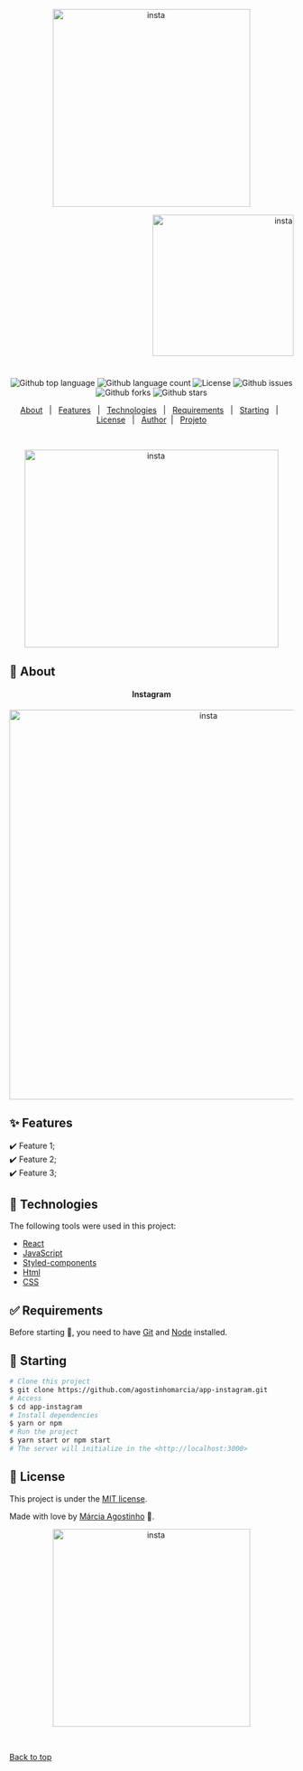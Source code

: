 <p align="center">
   <img src="https://media.giphy.com/media/LRa7Z1mcSo7bzR0m0u/giphy.gif" alt="insta" width="350"/>
</p>

<p align="right">
   <img src="https://media.giphy.com/media/r6cd1bvt17yFCNWa7s/giphy.gif" alt="insta" width="250"/>
</p>

<h1 align="center"></h1>

<p align="center">
  <img alt="Github top language" src="https://img.shields.io/github/languages/top/agostinhomarcia/app-instagram?color=00FF00">

  <img alt="Github language count" src="https://img.shields.io/github/languages/count/agostinhomarcia/app-instagram?color=00FF00">

  <img alt="License" src="https://img.shields.io/github/license/agostinhomarcia/app-instagram?color=00FF00">

   <img alt="Github issues" src="https://img.shields.io/github/issues/agostinhomarcia/app-instagram?color=00FF00" />

   <img alt="Github forks" src="https://img.shields.io/github/forks/agostinhomarcia/app-instagram?color=00FF00" />

   <img alt="Github stars" src="https://img.shields.io/github/stars/agostinhomarcia/app-instagram?color=00FF00" /> 
</p>

<p align="center">
  <a href="#dart-about">About</a> &#xa0; | &#xa0; 
  <a href="#sparkles-features">Features</a> &#xa0; | &#xa0;
  <a href="#rocket-technologies">Technologies</a> &#xa0; | &#xa0;
  <a href="#white_check_mark-requirements">Requirements</a> &#xa0; | &#xa0;
  <a href="#checkered_flag-starting">Starting</a> &#xa0; | &#xa0;
  <a href="#memo-license">License</a> &#xa0; | &#xa0;
  <a href="https://github.com/agostinhomarcia" target="_blank">Author</a>&#xa0; | &#xa0
  <a href="https://app-task-five.vercel.app/" target="_blank" rel="noopener noreferrer">Projeto</a>
</p>

<br>

<p align="center">
   <img src="https://media.giphy.com/media/ZYQkfyZchry4aqmWrN/giphy.gif" alt="insta" width="450" height='350'/>
</p>

## :dart: About

<h4 align="center">Instagram </h4>
<p align="center">
   <img src="https://media.giphy.com/media/6WlPgcaasi3kotOmmd/giphy.gif" alt="insta"       width="690"/>
</p>

## :sparkles: Features

:heavy_check_mark: Feature 1;\
:heavy_check_mark: Feature 2;\
:heavy_check_mark: Feature 3;

## :rocket: Technologies

The following tools were used in this project:

- [React](https://pt-br.reactjs.org/)
- [JavaScript](https://developer.mozilla.org/pt-BR/docs/Web/JavaScript)
- [Styled-components](https://styled-components.com/)
- [Html](https://developer.mozilla.org/pt-BR/docs/Web/HTML/Element/html/)
- [CSS](https://developer.mozilla.org/pt-BR/docs/Web/CSS)

## :white_check_mark: Requirements

Before starting :checkered_flag:, you need to have [Git](https://git-scm.com) and [Node](https://nodejs.org/en/) installed.

## :checkered_flag: Starting

```bash
# Clone this project
$ git clone https://github.com/agostinhomarcia/app-instagram.git
# Access
$ cd app-instagram
# Install dependencies
$ yarn or npm
# Run the project
$ yarn start or npm start
# The server will initialize in the <http://localhost:3000>
```

## :memo: License

This project is under the [MIT license](./License).

Made with love by [Márcia Agostinho](https://github.com/agostinhomarcia) 🚀.

<p align="center">
   <img src="https://media.giphy.com/media/rL80zRdelRvkGN87bu/giphy.gif" alt="insta" width="350"/>
</p>

&#xa0;

<a href="#top">Back to top </a>
